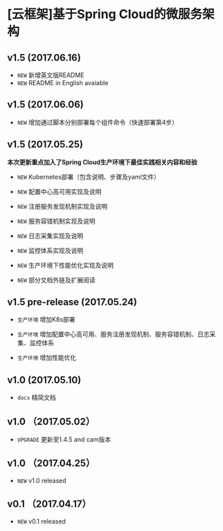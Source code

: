 # [云框架]基于Spring Cloud的微服务架构

## v1.5 (2017.06.16)

+ `NEW` 新增英文版README
+ `NEW` README in English avaiable

## v1.5 (2017.06.06)

+ `NEW` 增加通过脚本分别部署每个组件命令（快速部署第4步）

## v1.5 (2017.05.25)

**本次更新重点加入了Spring Cloud生产环境下最佳实践相关内容和经验**

+ `NEW` Kubernetes部署（包含说明、步骤及yaml文件）

+ `NEW` 配置中心高可用实现及说明

+ `NEW` 注册服务发现机制实现及说明

+ `NEW` 服务容错机制实现及说明

+ `NEW` 日志采集实现及说明

+ `NEW` 监控体系实现及说明

+ `NEW` 生产环境下性能优化实现及说明

+ `NEW` 部分文档外链及扩展阅读

## v1.5 pre-release (2017.05.24)

+ `生产环境` 增加K8s部署

+ `生产环境` 增加配置中心高可用、服务注册发现机制、服务容错机制、日志采集、监控体系

+ `生产环境` 增加性能优化

## v1.0 (2017.05.10)

+ `docs` 精简文档

## v1.0 （2017.05.02）

+ `UPGRADE` 更新至1.4.5 and cam版本

## v1.0 （2017.04.25）

+ `NEW` v1.0 released

## v0.1 （2017.04.17）

+ `NEW` v0.1 released
